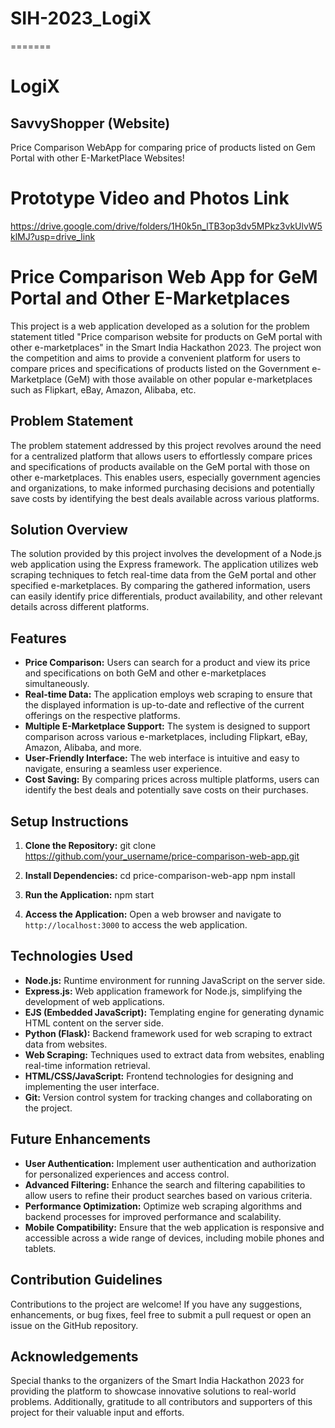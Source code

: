 # SIH-2023_LogiX
=======
# LogiX

## SavvyShopper (Website)

Price Comparison WebApp for comparing price of products listed on Gem Portal with other E-MarketPlace Websites!

# Prototype Video and Photos Link
https://drive.google.com/drive/folders/1H0k5n_lTB3op3dv5MPkz3vkUlvW5klMJ?usp=drive_link





# Price Comparison Web App for GeM Portal and Other E-Marketplaces

This project is a web application developed as a solution for the problem statement titled "Price comparison website for products on GeM portal with other e-marketplaces" in the Smart India Hackathon 2023. The project won the competition and aims to provide a convenient platform for users to compare prices and specifications of products listed on the Government e-Marketplace (GeM) with those available on other popular e-marketplaces such as Flipkart, eBay, Amazon, Alibaba, etc. 

## Problem Statement

The problem statement addressed by this project revolves around the need for a centralized platform that allows users to effortlessly compare prices and specifications of products available on the GeM portal with those on other e-marketplaces. This enables users, especially government agencies and organizations, to make informed purchasing decisions and potentially save costs by identifying the best deals available across various platforms.

## Solution Overview

The solution provided by this project involves the development of a Node.js web application using the Express framework. The application utilizes web scraping techniques to fetch real-time data from the GeM portal and other specified e-marketplaces. By comparing the gathered information, users can easily identify price differentials, product availability, and other relevant details across different platforms.

## Features

- **Price Comparison:** Users can search for a product and view its price and specifications on both GeM and other e-marketplaces simultaneously.
- **Real-time Data:** The application employs web scraping to ensure that the displayed information is up-to-date and reflective of the current offerings on the respective platforms.
- **Multiple E-Marketplace Support:** The system is designed to support comparison across various e-marketplaces, including Flipkart, eBay, Amazon, Alibaba, and more.
- **User-Friendly Interface:** The web interface is intuitive and easy to navigate, ensuring a seamless user experience.
- **Cost Saving:** By comparing prices across multiple platforms, users can identify the best deals and potentially save costs on their purchases.

## Setup Instructions

1. **Clone the Repository:** 
    git clone https://github.com/your_username/price-comparison-web-app.git

2. **Install Dependencies:**
    cd price-comparison-web-app
    npm install
3. **Run the Application:**
    npm start


4. **Access the Application:**
Open a web browser and navigate to `http://localhost:3000` to access the web application.

## Technologies Used

- **Node.js:** Runtime environment for running JavaScript on the server side.
- **Express.js:** Web application framework for Node.js, simplifying the development of web applications.
- **EJS (Embedded JavaScript):** Templating engine for generating dynamic HTML content on the server side.
- **Python (Flask):** Backend framework used for web scraping to extract data from websites.
- **Web Scraping:** Techniques used to extract data from websites, enabling real-time information retrieval.
- **HTML/CSS/JavaScript:** Frontend technologies for designing and implementing the user interface.
- **Git:** Version control system for tracking changes and collaborating on the project.

## Future Enhancements

- **User Authentication:** Implement user authentication and authorization for personalized experiences and access control.
- **Advanced Filtering:** Enhance the search and filtering capabilities to allow users to refine their product searches based on various criteria.
- **Performance Optimization:** Optimize web scraping algorithms and backend processes for improved performance and scalability.
- **Mobile Compatibility:** Ensure that the web application is responsive and accessible across a wide range of devices, including mobile phones and tablets.

## Contribution Guidelines

Contributions to the project are welcome! If you have any suggestions, enhancements, or bug fixes, feel free to submit a pull request or open an issue on the GitHub repository.

## Acknowledgements

Special thanks to the organizers of the Smart India Hackathon 2023 for providing the platform to showcase innovative solutions to real-world problems. Additionally, gratitude to all contributors and supporters of this project for their valuable input and efforts.
